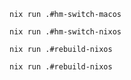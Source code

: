 `nix run .#hm-switch-macos`

`nix run .#hm-switch-nixos`

`nix run .#rebuild-nixos`

`nix run .#rebuild-nixos`
